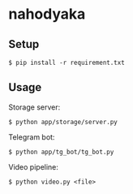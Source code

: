 # nahodyaka

## Setup
```
$ pip install -r requirement.txt
```

## Usage
Storage server:
```
$ python app/storage/server.py
```

Telegram bot:
```
$ python app/tg_bot/tg_bot.py
```

Video pipeline:
```
$ python video.py <file>
```
